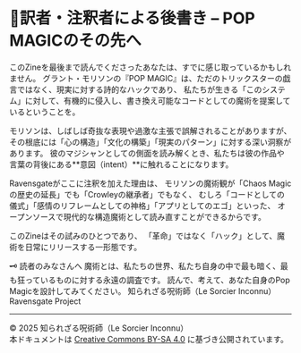 # 🐌訳者・注釈者による後書き – POP MAGICのその先へ

このZineを最後まで読んでくださったあなたは、すでに感じ取っているかもしれません。
グラント・モリソンの『POP MAGIC』は、ただのトリックスターの戯言ではなく、現実に対する詩的なハックであり、
私たちが生きる「このシステム」に対して、有機的に侵入し、書き換え可能なコードとしての魔術を提案しているということを。

モリソンは、しばしば奇抜な表現や過激な主張で誤解されることがありますが、
その根底には「心の構造」「文化の構築」「現実のパターン」に対する深い洞察があります。
彼のマジシャンとしての側面を読み解くとき、私たちは彼の作品や言葉の背後にある**意図（intent）**に触れることになります。

Ravensgateがここに注釈を加えた理由は、
モリソンの魔術観が「Chaos Magicの歴史の延長」でも「Crowleyの継承者」でもなく、
むしろ「コードとしての儀式」「感情のリフレームとしての神格」「アプリとしてのエゴ」といった、
オープンソースで現代的な構造魔術として読み直すことができるからです。

このZineはその試みのひとつであり、
「革命」ではなく「ハック」として、魔術を日常にリリースする一形態です。

🗝️ 読者のみなさんへ
魔術とは、私たちの世界、私たち自身の中で最も暗く、最も狂っているものに対する永遠の調査です。
読んで、考えて、あなた自身のPop Magicを設計してみてください。
知られざる呪術師（Le Sorcier Inconnu）
Ravensgate Project

---

© 2025 知られざる呪術師（Le Sorcier Inconnu）  
本ドキュメントは [Creative Commons BY-SA 4.0](https://creativecommons.org/licenses/by-sa/4.0/deed.ja) に基づき公開されています。


